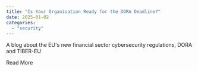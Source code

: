 ```yaml
---
title: "Is Your Organisation Ready for the DORA Deadline?"
date: 2025-01-02
categories: 
  - "security"
---
```


​A blog about the EU's new financial sector cybersecurity regulations, DORA and TIBER-EU 

​Read More

